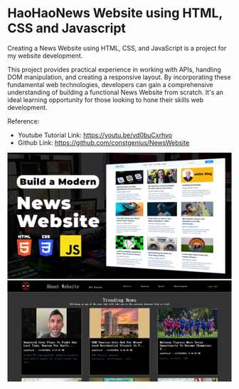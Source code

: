 # HaoHaoNews Website using HTML, CSS and Javascript

Creating a News Website using HTML, CSS, and JavaScript is a project for my website development.

This project provides practical experience in working with APIs, handling DOM manipulation, and creating a responsive layout. By incorporating these fundamental web technologies, developers can gain a comprehensive understanding of building a functional News Website from scratch. It's an ideal learning opportunity for those looking to hone their skills web development.

Reference:
- Youtube Tutorial Link: https://youtu.be/vd0buCxrhvo
- Github Link: https://github.com/constgenius/NewsWebsite

![News Website](public/images/NewsWebsite.png)
![Demo](public/images/Newsads2.png)
